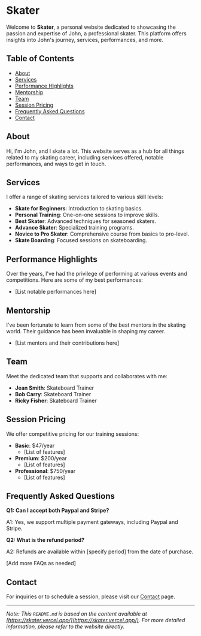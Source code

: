 # Skater

Welcome to **Skater**, a personal website dedicated to showcasing the passion and expertise of John, a professional skater. This platform offers insights into John's journey, services, performances, and more.

## Table of Contents

- [About](#about)
- [Services](#services)
- [Performance Highlights](#performance-highlights)
- [Mentorship](#mentorship)
- [Team](#team)
- [Session Pricing](#session-pricing)
- [Frequently Asked Questions](#frequently-asked-questions)
- [Contact](#contact)

## About

Hi, I'm John, and I skate a lot. This website serves as a hub for all things related to my skating career, including services offered, notable performances, and ways to get in touch.

## Services

I offer a range of skating services tailored to various skill levels:

- **Skate for Beginners**: Introduction to skating basics.
- **Personal Training**: One-on-one sessions to improve skills.
- **Best Skater**: Advanced techniques for seasoned skaters.
- **Advance Skater**: Specialized training programs.
- **Novice to Pro Skater**: Comprehensive course from basics to pro-level.
- **Skate Boarding**: Focused sessions on skateboarding.

## Performance Highlights

Over the years, I've had the privilege of performing at various events and competitions. Here are some of my best performances:

- [List notable performances here]

## Mentorship

I've been fortunate to learn from some of the best mentors in the skating world. Their guidance has been invaluable in shaping my career.

- [List mentors and their contributions here]

## Team

Meet the dedicated team that supports and collaborates with me:

- **Jean Smith**: Skateboard Trainer
- **Bob Carry**: Skateboard Trainer
- **Ricky Fisher**: Skateboard Trainer

## Session Pricing

We offer competitive pricing for our training sessions:

- **Basic**: $47/year
  - [List of features]
- **Premium**: $200/year
  - [List of features]
- **Professional**: $750/year
  - [List of features]

## Frequently Asked Questions

**Q1: Can I accept both Paypal and Stripe?**

A1: Yes, we support multiple payment gateways, including Paypal and Stripe.

**Q2: What is the refund period?**

A2: Refunds are available within [specify period] from the date of purchase.

[Add more FAQs as needed]

## Contact

For inquiries or to schedule a session, please visit our [Contact](#contact) page.

---

*Note: This `README.md` is based on the content available at [https://skater.vercel.app/](https://skater.vercel.app/). For more detailed information, please refer to the website directly.*

